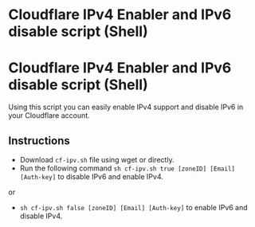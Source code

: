 # Cloudflare IPv4 Enabler and IPv6 disable script (Shell)

#  Cloudflare IPv4 Enabler and IPv6 disable script (Shell)

Using this script you can easily enable IPv4 support and disable IPv6 in your Cloudflare account.

## Instructions

* Download ```cf-ipv.sh``` file using wget or directly.
* Run the following command ```sh cf-ipv.sh true [zoneID] [Email] [Auth-key]```  to disable IPv6 and enable IPv4.

or

* ```sh cf-ipv.sh false [zoneID] [Email] [Auth-key]```  to enable IPv6 and disable IPv4.
